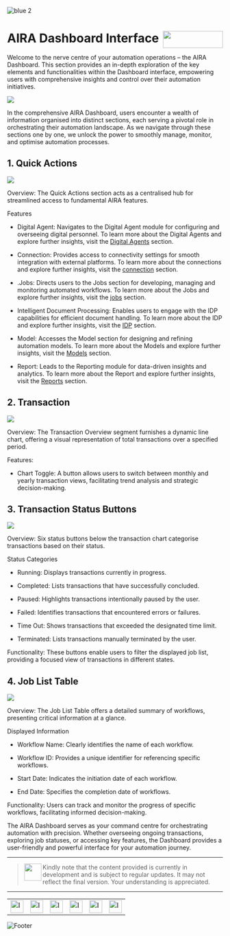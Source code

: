 ![blue 2](https://github.com/airacommunity/AIRA-User-Guide/assets/153823636/d8d04150-3b32-4b48-8485-07dc3c67fbaa)
# AIRA Dashboard Interface  <img align="right" width="140" height="40" src="https://github.com/airacommunity/AIRA-User-Guide-Images/blob/main/ARIA%20Logo%202.png?raw=true">


Welcome to the nerve centre of your automation operations – the AIRA Dashboard. This section provides an in-depth exploration of the key elements and functionalities within the Dashboard interface, empowering users with comprehensive insights and control over their automation initiatives.

![](https://lh7-us.googleusercontent.com/4GoQpgFCrZheiKIJoxio5VHW7Tgjxut55iIKJswmE2DEDl9LWpdEXhdAXE8LmSd9Ej56uZvdYbJSdODhCTGSlQdSKUA8rmyFyS6relqI19eD82n5SrsQJ1vXwqG6d5y2wkdulElMlSkay-42aaml3e4)

  

In the comprehensive AIRA Dashboard, users encounter a wealth of information organised into distinct sections, each serving a pivotal role in orchestrating their automation landscape. As we navigate through these sections one by one, we unlock the power to smoothly manage, monitor, and optimise automation processes.

## 1. Quick Actions

![](https://lh7-us.googleusercontent.com/mxGXMDa12br-x0mri6OWMUVkcHo6y0OT1CN58h76mWqoo2zRzMxhrXrWkX8p1fNAapH8L0MUcZ62_fXtSN6DK3kRpRnE0pHq7p-_dsR6DhsjpxuIBkIY4yxA5hQRecrr1UJ7eKaw5CrrGO-xILtDo10)

Overview: The Quick Actions section acts as a centralised hub for streamlined access to fundamental AIRA features.

  

Features

  

-   Digital Agent: Navigates to the Digital Agent module for configuring and overseeing digital personnel. To learn more about the Digital Agents and explore further insights, visit the [Digital Agents](https://docs.google.com/document/d/1RlJ5YCCXvarsDfKuWImxXGMqp-kszTQ3lA-luC5674k/edit?usp=sharing) section.
    
-   Connection: Provides access to connectivity settings for smooth integration with external platforms. To learn more about the connections and explore further insights, visit the [connection](https://docs.google.com/document/d/1vnOYQ_jgKVfA_1jhQ8Q1n4fQfGFLuqKapjw9527aDA0/edit?usp=sharing) section.
    
-   .Jobs: Directs users to the Jobs section for developing, managing and monitoring automated workflows. To learn more about the Jobs and explore further insights, visit the [jobs](https://docs.google.com/document/d/1TDjdIR0_1kyKsvbCdnYDIkbvIbkmHRl0twNVKhVu1rM/edit?usp=sharing) section.
    
-   Intelligent Document Processing: Enables users to engage with the IDP capabilities for efficient document handling. To learn more about the IDP and explore further insights, visit the [IDP](https://docs.google.com/document/d/1DfjMaXw4YhJw1x7SadbS7UYl5Gt5BQJ4xAILOPKJ65M/edit?usp=sharing) section.
    
-   Model: Accesses the Model section for designing and refining automation models. To learn more about the Models and explore further insights, visit the [Models](https://docs.google.com/document/d/1F6OuMuxcDLYWINeE1GCLuT1Gb9YgOGZhnX6J5-EG4tQ/edit?usp=sharing) section.
    
-   Report: Leads to the Reporting module for data-driven insights and analytics. To learn more about the Report and explore further insights, visit the [Reports](https://docs.google.com/document/d/1U3r83BpoxqhwoqmtW2tc5dPwWUf9W_RryymNXoCHwOg/edit?usp=sharing) section.
    

## 2. Transaction

![](https://lh7-us.googleusercontent.com/LlMOrpHRQwg9agixGBAvxxUxG6BBsDVWlCawbKXgfEdb0JcZu4rH21PGAyCbPTcxtFoU3FzWuGj8r-9S9nM3jZA3oE_nuUvMFx0pFd4WONDoj9RWbr5hHao6TPDeGiVrPCFJuXv52R5gDsRq-O0_P6s)

Overview: The Transaction Overview segment furnishes a dynamic line chart, offering a visual representation of total transactions over a specified period.

  

Features:

-   Chart Toggle: A button allows users to switch between monthly and yearly transaction views, facilitating trend analysis and strategic decision-making.
    

## 3. Transaction Status Buttons

![](https://lh7-us.googleusercontent.com/ahbCxAcMng9iCHKMjqP0EX6DUusRpk8GDfDhby94CbG6UB6Mm0KS7wtUaK-lII9SdkYNDrFP3KYcNvtPd6xbz53wZqdvny69SjmTq00jdEOlyEvac6P-FcXjBlpnHKr51if9F0Bk-O6CusRgIFU5Gvw)

Overview: Six status buttons below the transaction chart categorise transactions based on their status.

  

Status Categories

  

-   Running: Displays transactions currently in progress.
    
-   Completed: Lists transactions that have successfully concluded.
    
-   Paused: Highlights transactions intentionally paused by the user.
    
-   Failed: Identifies transactions that encountered errors or failures.
    
-   Time Out: Shows transactions that exceeded the designated time limit.
    
-   Terminated: Lists transactions manually terminated by the user.
    

  

Functionality: These buttons enable users to filter the displayed job list, providing a focused view of transactions in different states.

## 4. Job List Table

![](https://lh7-us.googleusercontent.com/sG6hWFjWVqjgJonhL9g0UCaRcOK8Fgyq01i2ztfjIZ6PiblDsSshj8xkC_CsqzIx5iAQ2Q-KixDAGywth4uwTozi3nbw7PdeKUMnBKeFJUrZb7eoGMYwUH-VCtbYwFEcDhn8Z9qxG-ZywJOcAU7oFrg)

Overview: The Job List Table offers a detailed summary of workflows, presenting critical information at a glance.

  

Displayed Information

  

-   Workflow Name: Clearly identifies the name of each workflow.
    
-   Workflow ID: Provides a unique identifier for referencing specific workflows.
    
-   Start Date: Indicates the initiation date of each workflow.
    
-   End Date: Specifies the completion date of workflows.
    

  

Functionality: Users can track and monitor the progress of specific workflows, facilitating informed decision-making.

  

The AIRA Dashboard serves as your command centre for orchestrating automation with precision. Whether overseeing ongoing transactions, exploring job statuses, or accessing key features, the Dashboard provides a user-friendly and powerful interface for your automation journey.


----

> <img align="left" width="40" height="40" src="https://github.com/airacommunity/AIRA-User-Guide-Images/blob/main/icon-caution.jpg?raw=true"> Kindly note that the content provided is currently in development and is subject to regular updates. It may not reflect the final version. Your understanding is appreciated.

----

<table border="0" align="center">
  <tr>
    <td><a href="https://aira.fr/"><img src="https://github.com/airacommunity/AIRA-User-Guide-Images/blob/main/icon%20-%20web.png?raw=true" alt="Image 5" width="30" height="30"></a></td>
    <td><a href="https://www.linkedin.com/company/aira-rpa/"><img src="https://github.com/airacommunity/AIRA-User-Guide-Images/blob/main/icon%20-%20linkedin.png?raw=true" alt="Image 1" width="30" height="30"></a></td>
    <td><a href="https://in.pinterest.com/connect_aira/"><img src="https://github.com/airacommunity/AIRA-User-Guide-Images/blob/main/icon%20-%20pinterest.png?raw=true" alt="Image 2" width="30" height="30"></a></td>
    <td><a href="https://www.youtube.com/channel/UCHHCcwQrx-_19sAhu-2R4ww"><img src="https://github.com/airacommunity/AIRA-User-Guide-Images/blob/main/icon%20-%20youtube.png?raw=true" alt="Image 3" width="30" height="30"></a></td>
    <td><a href="https://twitter.com/Aira_RPA"><img src="https://github.com/airacommunity/AIRA-User-Guide-Images/blob/main/icon%20-%20twitter.png?raw=true" alt="Image 4" width="30" height="30"></a></td>
    <td><a href="mailto:connect@aira.fr"><img src="https://github.com/airacommunity/AIRA-User-Guide-Images/blob/main/icon%20-%20gmail.png?raw=true" alt="Image 6" width="30" height="30"></a></td>
  </tr>
</table>


![Footer](https://github.com/airacommunity/AIRA-User-Guide/assets/153823636/6bb25f04-ad9c-476c-b653-c3c1dac1a868)

